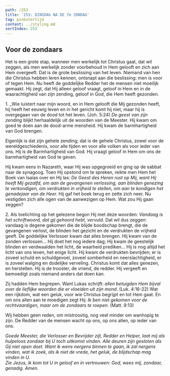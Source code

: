 ```yaml
---
path: /253
title: '253: DINSDAG NA DE 7e ZONDAG'
tag: pinkstertijd
content: ../styling.md
sortIndex: 253
---
```


## Voor de zondaars

Het is een grote stap, wanneer men werkelijk tot Christus gaat, dat wil zeggen, als men werkelijk zonder voorbehoud in Hem gelooft en zich aan Hem overgeeft. Dat is de grote beslissing van het leven. Niemand van hen die Christus hebben leren kennen, ontsnapt aan die beslissing: men is voor of tegen Hem. Nu heeft de goddelijke Redder het de mensen niet moeilijk gemaakt. Hij zegt, dat Hij alleen geloof vraagt, geloof in Hem en in de waarachtigheid van zijn zending, geloof in God, die Hem heeft gezonden.

1\. _Wie luistert naar mijn woord, en in Hem gelooft die Mij gezonden heeft, hij heeft het eeuwig leven en in het gericht komt hij niet, maar hij is overgegaan van de dood tot het leven. (Joh. 5:24) _De geest van zijn zending_ blijkt herhaaldelijk uit de woorden van de Meester. Hij kwam om goed te doen aan de dood-arme mensheid. Hij kwam de barmhartigheid van God brengen.

Eigenlijk is dat zijn gehele zending; dat is de gehele Christus, zowel voor de wereldgeschiedenis, voor alle tijden en voor alle volken als voor ieder van ons. Hij is de Barmhartigheid van God. Hij vraagt geloof in Hem om ons de barmhartigheid van God te geven.

Hij kwam eens in Nazareth, waar Hij was opgegroeid en ging op de sabbat naar de synagoog. Toen Hij opstond om te spreken, reikte men Hem het Boek van Isaias over en Hij las: _De Geest des Heren rust op Mij, want Hij heeft Mij gezalfd, om aan de gevangenen verlossing, aan blinden genezing te verkondigen, om verdrukten in vrijheid te stellen, om aan te kondigen het genadejaar van de Heer._ Hij gaf het boek terug en zette zich neer. Nu vestigden zich alle ogen van de aanwezigen op Hem. Wat zou Hij gaan zeggen?

2\. Als toelichting op het gelezene begon Hij met deze woorden: _Vandaag is het schriftwoord, dat gij gehoord hebt, vervuld._ Dat wil dus zeggen: vandaag is degene gekomen die de blijde boodschap brengt, die de gevangenen verlost, de blinden het gezicht en de verdrukten de vrijheid geeft. De goddelijke Verlosser kwam dat alles brengen. Hij kwam van de zonden verlossen... Hij doet het nog iedere dag; Hij kwam de geestelijk blinden en verdwaalden het licht, de waarheid prediken... Hij is nog altijd het licht van ons leven, het enige licht. Hij kwam de verdrukten bevrijden; er is zoveel schuld en schuldgevoel, zoveel somberheid en neerslachtigheid, er is zoveel walging en dodelijke verveling. Christus komt dat alles genezen, en herstellen. Hij is de trooster, de vriend, de redder. Hij vergeeft en bemoedigt zoals niemand anders dat doen kan.

Zij hadden Hem begrepen. Want Lukas schrijft: _allen betuigden Hem bijval over de lieflijke woorden die er vloeiden uit zijn mond_. (Luk. 4:16-22) Wat een rijkdom, wat een geluk, voor wie Christus begrijpt en tot Hem gaat. En om ons allen aan te moedigen zegt Hij: _Ik ben niet gekomen voor de rechtvaardigen, maar om de zondaars te roepen._ (Matt. 9:13)

Wij hebben geen reden, om mistroostig, nog veel minder om wanhopig te zijn. De Redder van de mensen wacht op ons, op ons allen, op ieder van ons.

_Goede Meester, die Verlosser en Bevrijder zijt, Redder en Helper, laat mij als hulpeloos zondaar bij U toch uitkomst vinden. Alle deuren zijn gesloten als Gij niet open doet. Want ik wens nergens binnen te gaan, ik zal nergens vinden, wat ik zoek, als ik niet de vrede, het geluk, de blijdschap mag vinden in U._  
_Zie Jezus, ik kom tot U in geloof en in vertrouwen: God, wees mij, zondaar, genadig. Amen._
